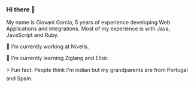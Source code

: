### Hi there 👋
My name is Giovani Garcia, 5 years of experience developing Web Applications and integrations.
Most of my experience is with Java, JavaScript and Ruby.

🔭 I’m currently working at Nivells.

🌱 I’m currently learning Ziglang and Elixir.

⚡ Fun fact: People think I'm indian but my grandparents are from Portugal and Spain.
<!--
**GamerSenior/GamerSenior** is a ✨ _special_ ✨ repository because its `README.md` (this file) appears on your GitHub profile.

Here are some ideas to get you started:

- 🔭 I’m currently working on ...
- 🌱 I’m currently learning ...
- 👯 I’m looking to collaborate on ...
- 🤔 I’m looking for help with ...
- 💬 Ask me about ...
- 📫 How to reach me: ...
- 😄 Pronouns: ...
- ⚡ Fun fact: ...
-->
